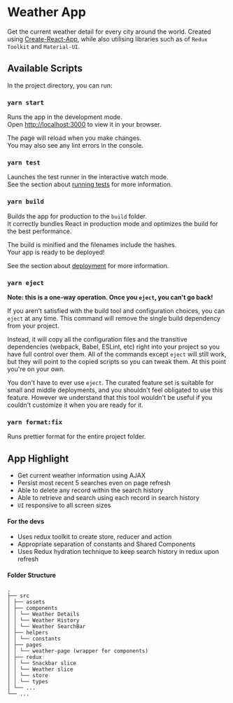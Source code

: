 # Weather App

Get the current weather detail for every city around the world. Created using [Create-React-App](https://github.com/facebook/create-react-app), while also utilising libraries such as of `Redux Toolkit` and `Material-UI`.

## Available Scripts

In the project directory, you can run:

### `yarn start`

Runs the app in the development mode.\
Open [http://localhost:3000](http://localhost:3000) to view it in your browser.

The page will reload when you make changes.\
You may also see any lint errors in the console.

### `yarn test`

Launches the test runner in the interactive watch mode.\
See the section about [running tests](https://facebook.github.io/create-react-app/docs/running-tests) for more information.

### `yarn build`

Builds the app for production to the `build` folder.\
It correctly bundles React in production mode and optimizes the build for the best performance.

The build is minified and the filenames include the hashes.\
Your app is ready to be deployed!

See the section about [deployment](https://facebook.github.io/create-react-app/docs/deployment) for more information.

### `yarn eject`

**Note: this is a one-way operation. Once you `eject`, you can't go back!**

If you aren't satisfied with the build tool and configuration choices, you can `eject` at any time. This command will remove the single build dependency from your project.

Instead, it will copy all the configuration files and the transitive dependencies (webpack, Babel, ESLint, etc) right into your project so you have full control over them. All of the commands except `eject` will still work, but they will point to the copied scripts so you can tweak them. At this point you're on your own.

You don't have to ever use `eject`. The curated feature set is suitable for small and middle deployments, and you shouldn't feel obligated to use this feature. However we understand that this tool wouldn't be useful if you couldn't customize it when you are ready for it.

### `yarn format:fix`

Runs prettier format for the entire project folder.

## App Highlight

- Get current weather information using AJAX
- Persist most recent 5 searches even on page refresh
- Able to delete any record within the search history
- Able to retrieve and search using each record in search history
- `UI` responsive to all screen sizes

#### For the devs

- Uses redux toolkit to create store, reducer and action
- Appropriate separation of constants and Shared Components
- Uses Redux hydration technique to keep search history in redux upon refresh

#### Folder Structure

```
.
├── src
│ ├── assets
│ ├── components
│ │ └── Weather Details
│ │ └── Weather History
│ │ └── Weather SearchBar
│ ├── helpers
│ │ └── constants
│ ├── pages
│ │ └── weather-page (wrapper for components)
│ ├── redux
│ │ └── Snackbar slice
│ │ └── Weather slice
│ │ └── store
│ │ └── types
│ └── ...
└── ...
```
